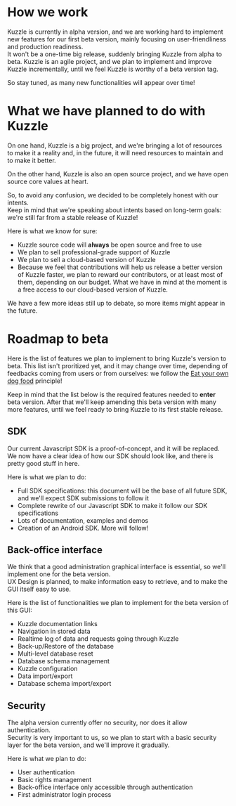 # How we work

Kuzzle is currently in alpha version, and we are working hard to implement new features for our first beta version, mainly focusing on user-friendliness and production readiness.  
It won't be a one-time big release, suddenly bringing Kuzzle from alpha to beta. Kuzzle is an agile project, and we plan to implement and improve Kuzzle incrementally, until we feel Kuzzle is worthy of a beta version tag.  

So stay tuned, as many new functionalities will appear over time!

# What we have planned to do with Kuzzle

On one hand, Kuzzle is a big project, and we're bringing a lot of resources to make it a reality and, in the future, it will need resources to maintain and to make it better.

On the other hand, Kuzzle is also an open source project, and we have open source core values at heart.

So, to avoid any confusion, we decided to be completely honest with our intents.  
Keep in mind that we're speaking about intents based on long-term goals: we're still far from a stable release of Kuzzle!

Here is what we know for sure:

* Kuzzle source code will **always** be open source and free to use
* We plan to sell professional-grade support of Kuzzle
* We plan to sell a cloud-based version of Kuzzle
* Because we feel that contributions will help us release a better version of Kuzzle faster, we plan to reward our contributors, or at least most of them, depending on our budget. What we have in mind at the moment is a free access to our cloud-based version of Kuzzle.

We have a few more ideas still up to debate, so more items might appear in the future.

# Roadmap to beta

Here is the list of features we plan to implement to bring Kuzzle's version to beta.
This list isn't proritized yet, and it may change over time, depending of feedbacks coming from users or from ourselves:
we follow the [Eat your own dog food](https://en.wikipedia.org/wiki/Eating_your_own_dog_food) principle!

Keep in mind that the list below is the required features needed to **enter** beta version. After that we'll keep amending this beta version with many more features, until we feel ready to bring Kuzzle to its first stable release.

## SDK

Our current Javascript SDK is a proof-of-concept, and it will be replaced.
We now have a clear idea of how our SDK should look like, and there is pretty good stuff in here.

Here is what we plan to do:

* Full SDK specifications: this document will be the base of all future SDK, and we'll expect SDK submissions to follow it
* Complete rewrite of our Javascript SDK to make it follow our SDK specifications
* Lots of documentation, examples and demos
* Creation of an Android SDK. More will follow!

## Back-office interface

We think that a good administration graphical interface is essential, so we'll implement one for the beta version.  
UX Design is planned, to make information easy to retrieve, and to make the GUI itself easy to use.

Here is the list of functionalities we plan to implement for the beta version of this GUI:

* Kuzzle documentation links
* Navigation in stored data
* Realtime log of data and requests going through Kuzzle
* Back-up/Restore of the database
* Multi-level database reset
* Database schema management
* Kuzzle configuration
* Data import/export
* Database schema import/export

## Security

The alpha version currently offer no security, nor does it allow authentication.  
Security is very important to us, so we plan to start with a basic security layer for the beta version, and we'll improve it gradually.

Here is what we plan to do:

* User authentication
* Basic rights management
* Back-office interface only accessible through authentication
* First administrator login process
